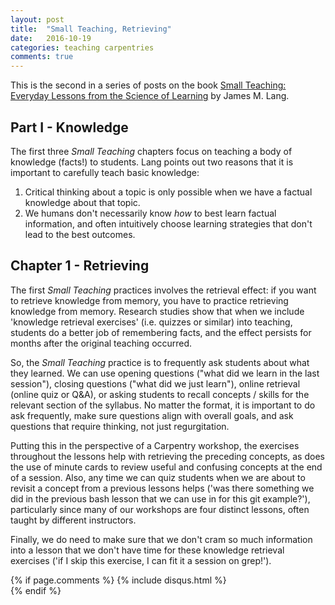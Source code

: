 ```yaml
---
layout: post
title:  "Small Teaching, Retrieving"
date:   2016-10-19
categories: teaching carpentries
comments: true
---
```


This is the second in a series of posts on the book [Small Teaching: Everyday
Lessons from the Science of
Learning](http://www.jamesmlang.com/p/small-teaching.html) by James M. Lang.

## Part I - Knowledge

The first three *Small Teaching* chapters focus on teaching a body of knowledge
(facts!) to students. Lang points out two reasons that it is important to
carefully teach basic knowledge:
1. Critical thinking about a topic is only
possible when we have a factual knowledge about that topic.
2. We humans don't
necessarily know *how* to best learn factual information, and often intuitively
choose learning strategies that don't lead to the best outcomes.

## Chapter 1 - Retrieving

The first *Small Teaching* practices involves the retrieval effect: if you want to retrieve knowledge from memory, you have to practice retrieving knowledge from memory. Research studies show that when we include 'knowledge retrieval exercises' (i.e. quizzes or similar) into teaching, students do a better job of remembering facts, and the effect persists for months after the original teaching occurred.

So, the *Small Teaching* practice is to frequently ask students about what they learned. We can use opening questions ("what did we learn in the last session"), closing questions ("what did we just learn"), online retrieval (online quiz or Q&A), or asking students to recall concepts / skills for the relevant section of the syllabus. No matter the format, it is important to do ask frequently, make sure questions align with overall goals, and ask questions that require thinking, not just regurgitation.

Putting this in the perspective of a Carpentry workshop, the exercises throughout the lessons help with retrieving the preceding concepts, as does the use of minute cards to review useful and confusing concepts at the end of a session. Also, any time we can quiz students when we are about to revisit a concept from a previous lessons helps ('was there something we did in the previous bash lesson that we can use in for this git example?'), particularly since many of our workshops are four distinct lessons, often taught by different instructors.    

Finally, we do need to make sure that we don't cram so much information into a lesson that we don't have time for these knowledge retrieval exercises ('if I skip this exercise, I can fit it a session on grep!').

{% if page.comments %}
    {% include disqus.html %}                          
{% endif %}
